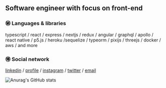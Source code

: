 ## Software engineer with focus on front-end

### ㊙️ Languages & libraries

typescript / react / express / nextjs / redux / angular / graphql / apollo / react native / p5.js / heroku /sequelize / typeorm / pixijs / threejs / docker / aws / and more

### 🉐 Social network

[linkedin](https://www.linkedin.com/in/polbac/) / [profile](https://polbac.xyz/) / [instagram](https://www.instagram.com/polbac_______/) / [twitter](https://twitter.com/polbac) / [email](mailto:polbac@gmail.com)

![Anurag's GitHub stats](https://github-readme-stats.vercel.app/api?username=polbac&show_icons=true&theme=dracula)



